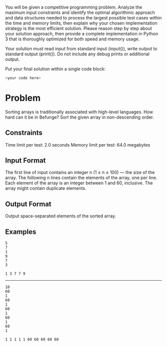 You will be given a competitive programming problem.
Analyze the maximum input constraints and identify the optimal algorithmic approach and data structures needed to process the largest possible test cases within the time and memory limits, then explain why your chosen implementation strategy is the most efficient solution. Please reason step by step about your solution approach, then provide a complete implementation in Python 3 that is thoroughly optimized for both speed and memory usage.

Your solution must read input from standard input (input()), write output to standard output (print()).
Do not include any debug prints or additional output.

Put your final solution within a single code block:
```python
<your code here>
```

# Problem

Sorting arrays is traditionally associated with high-level languages. How hard can it be in Befunge? Sort the given array in non-descending order.

## Constraints
Time limit per test: 2.0 seconds
Memory limit per test: 64.0 megabytes

## Input Format
The first line of input contains an integer n (1 ≤ n ≤ 100) — the size of the array. The following n lines contain the elements of the array, one per line. Each element of the array is an integer between 1 and 60, inclusive. The array might contain duplicate elements.

## Output Format
Output space-separated elements of the sorted array.

## Examples
```input
5
7
1
9
7
3
```
```output
1 3 7 7 9
```
-----
```input
10
60
1
60
1
60
1
60
1
60
1
```
```output
1 1 1 1 1 60 60 60 60 60
```


